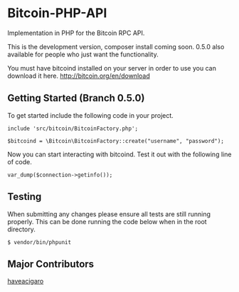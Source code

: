 Bitcoin-PHP-API
===============

Implementation in PHP for the Bitcoin RPC API.

This is the development version, composer install coming soon. 0.5.0 also available for people who just want the functionality.

You must have bitcoind installed on your server in order to use you can download it here.
http://bitcoin.org/en/download

Getting Started (Branch 0.5.0)
---------------
To get started include the following code in your project.<br />

<pre><code>include 'src/bitcoin/BitcoinFactory.php';

$bitcoind = \Bitcoin\BitcoinFactory::create("username", "password");</code></pre>

Now you can start interacting with bitcoind. Test it out with the following line of code.<br />


<pre><code>var_dump($connection->getinfo());</code></pre>

Testing
--------
When submitting any changes please ensure all tests are still running properly. This can be done running the code below when in the root directory.

<pre><code>$ vendor/bin/phpunit</code></pre>

Major Contributors
------------
 <a href="https://github.com/haveacigaro">haveacigaro</a>
